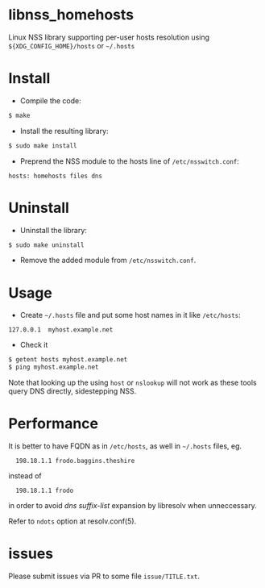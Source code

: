 # libnss_homehosts

Linux NSS library supporting per-user hosts resolution using `${XDG_CONFIG_HOME}/hosts` or `~/.hosts`

# Install

* Compile the code:
```bash
$ make
```
* Install the resulting library:
```bash
$ sudo make install
```
* Preprend the NSS module to the hosts line of `/etc/nsswitch.conf`:
```text
hosts: homehosts files dns
```

# Uninstall

* Uninstall the library:
```bash
$ sudo make uninstall
```
* Remove the added module from `/etc/nsswitch.conf`.

# Usage

* Create `~/.hosts` file and put some host names in it like `/etc/hosts`:
```text
127.0.0.1  myhost.example.net
```
* Check it
```bash
$ getent hosts myhost.example.net
$ ping myhost.example.net
```
Note that looking up the using `host` or `nslookup` will not work as these tools query DNS directly, sidestepping NSS.

# Performance

It is better to have FQDN as in `/etc/hosts`, as well in `~/.hosts` files, eg.

	  198.18.1.1 frodo.baggins.theshire

instead of

	  198.18.1.1 frodo

in order to avoid _dns suffix-list_ expansion by libresolv when unneccessary.

Refer to `ndots` option at resolv.conf(5).


# issues
Please submit issues via PR to some file `issue/TITLE.txt`.
